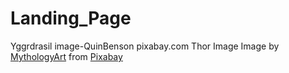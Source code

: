 # Landing_Page

Yggrdrasil image-QuinBenson pixabay.com
Thor Image Image by <a href="https://pixabay.com/users/mythologyart-34077399/?utm_source=link-attribution&utm_medium=referral&utm_campaign=image&utm_content=8372667">MythologyArt</a> from <a href="https://pixabay.com//?utm_source=link-attribution&utm_medium=referral&utm_campaign=image&utm_content=8372667">Pixabay</a>